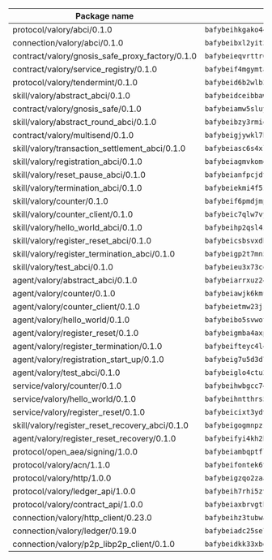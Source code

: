 | Package name                                                  | Package hash                                                  |
| ------------------------------------------------------------- | ------------------------------------------------------------- |
| protocol/valory/abci/0.1.0                                    | `bafybeihkgako44fzgurcv4hgbems4ptdtosae4lopnnr75eczb6kx3x2lm` |
| connection/valory/abci/0.1.0                                  | `bafybeibxl2yit3btwe5y62xdnwo5uv7fbqw5kly6rv2a73r7ariy6juocu` |
| contract/valory/gnosis_safe_proxy_factory/0.1.0               | `bafybeieqvrttr6fiidrzab5t2toyewixqg7oayvdo64sidi33ouro5ixdu` |
| contract/valory/service_registry/0.1.0                        | `bafybeif4mgymtachjdhyzemxp7oj2i7itusjvrsxw7cheuvhtypizutu5e` |
| protocol/valory/tendermint/0.1.0                              | `bafybeid6b2wlb24g6d3godmqms44qvnpkhlvb27icotuobvnscmdmlhaha` |
| skill/valory/abstract_abci/0.1.0                              | `bafybeidceibbaw3usqjwi77n4rjjgagwmalrv3sqozanzhlgwbohqyqrje` |
| contract/valory/gnosis_safe/0.1.0                             | `bafybeiamw5sluyueflxsvzukmayctl3ijc76fx5twstwnc7ons6lw2goa4` |
| skill/valory/abstract_round_abci/0.1.0                        | `bafybeibzy3rmiq2nl6mrytbqu533paaaor3jjr3lr5mugsxfaeqhrzzpvm` |
| contract/valory/multisend/0.1.0                               | `bafybeigjywkl7hydjsrkogob3xebj2ifhqwmfhhxoeyrndzhhxi5u6amey` |
| skill/valory/transaction_settlement_abci/0.1.0                | `bafybeiasc6s4xlp3fnrok6rupmo6e5fzgtgplp43t4pzkzkhat3keb2fce` |
| skill/valory/registration_abci/0.1.0                          | `bafybeiagmvkomgoqblpatw6rgkjbjuly6m6n75zpva4wu3rmqpf5mav37i` |
| skill/valory/reset_pause_abci/0.1.0                           | `bafybeianfpcjdtgvez722zuynwwj7vmmmgwg256l3vp36zkwi7gy7kgn7m` |
| skill/valory/termination_abci/0.1.0                           | `bafybeiekmi4f5z2scwbkzcp3ismjtfmhiayejli75jlloydo3xnrfnzkji` |
| skill/valory/counter/0.1.0                                    | `bafybeif6pmdjmplvfgvcnrshhrqqeks3rulfcq62loh3rfbukvsfhwe6xi` |
| skill/valory/counter_client/0.1.0                             | `bafybeic7qlw7vyovllmu35rb3cag4afduemo6ulr7sfkxtwtrjhlb2a5cq` |
| skill/valory/hello_world_abci/0.1.0                           | `bafybeihp2qsl4iil3knzy7cbdwsd4i65qxr7mrkaxdmnnoxli2ru77l4tq` |
| skill/valory/register_reset_abci/0.1.0                        | `bafybeicsbsvxdb2xzz55loisa4icw7jp4si5ozpbmczoyoll2sw724nnee` |
| skill/valory/register_termination_abci/0.1.0                  | `bafybeigp2t7mn5gzwmqmfbcks5d56rg5emcac4qhrcnnwiheo2ublatgki` |
| skill/valory/test_abci/0.1.0                                  | `bafybeieu3x73cqfjpsxwvrwzs3mp3iqephgoi7zu3g23hqw3zmljlvd6oi` |
| agent/valory/abstract_abci/0.1.0                              | `bafybeiarrxuz24o2egqqu4ilbxdnwouxfjha2qocdmy2nx3dgoagrtrbvy` |
| agent/valory/counter/0.1.0                                    | `bafybeiawjk6kmuc7kqattz2d3kkhjfpryyntmcmn6ssicx46vlrr6klmvm` |
| agent/valory/counter_client/0.1.0                             | `bafybeietmw23jsfhwehuuzomutpxkydylfr7cynmpqrzcxmae2r62lst6e` |
| agent/valory/hello_world/0.1.0                                | `bafybeibo5svwotlhhs4vu7hzoqdx4xhbsrp3lce4z7yw64srgzbjeycygy` |
| agent/valory/register_reset/0.1.0                             | `bafybeigmba4axplwt4jdp6vqbcikwakyytcpgx2bokfkwtob6xzmbkmcae` |
| agent/valory/register_termination/0.1.0                       | `bafybeifteyc4l4njjfu6bdwt6un32ofmjw354y2svl2qiukgls2canykpe` |
| agent/valory/registration_start_up/0.1.0                      | `bafybeig7u5d3d75njnyhpfk7tyoctrrkgfeyi45zwvr6exmpusphjfif4e` |
| agent/valory/test_abci/0.1.0                                  | `bafybeiglo4ctu2ce43hvwk7ito7haahip4xf2bitfloozizvjag4q4mfju` |
| service/valory/counter/0.1.0                                  | `bafybeihwbgcc74irwaiwwjiftytp6g72665qoj56bkm4v433pw6y2f5sse` |
| service/valory/hello_world/0.1.0                              | `bafybeihntthrs56gy35bm5um4o3blzy3ymcjtiea2o4npylvwept6u4zjq` |
| service/valory/register_reset/0.1.0                           | `bafybeicixt3ydvmjbrta6mlnwnwtisnop35msewuqopmpsraahshovbnmq` |
| skill/valory/register_reset_recovery_abci/0.1.0               | `bafybeigogmnpzsi3l2ggqpk3doxlpfwdlkgo5zh7zbgm3xm7w72jjepdye` |
| agent/valory/register_reset_recovery/0.1.0                    | `bafybeifyi4kh2bfzclnnwth2peweloqa4dtvfxdnos6q7g4ikpvmvwh6i4` |
| protocol/open_aea/signing/1.0.0                               | `bafybeiambqptflge33eemdhis2whik67hjplfnqwieoa6wblzlaf7vuo44` |
| protocol/valory/acn/1.1.0                                     | `bafybeifontek6tvaecatoauiule3j3id6xoktpjubvuqi3h2jkzqg7zh7a` |
| protocol/valory/http/1.0.0                                    | `bafybeigzqo2zaakcjtzzsm6dh4x73v72xg6ctk6muyp5uq5ueb7y34fbxy` |
| protocol/valory/ledger_api/1.0.0                              | `bafybeih7rhi5zvfvwakx5ifgxsz2cfipeecsh7bm3gnudjxtvhrygpcftq` |
| protocol/valory/contract_api/1.0.0                            | `bafybeiaxbrvgtbdrh4lslskuxyp4awyr4whcx3nqq5yrr6vimzsxg5dy64` |
| connection/valory/http_client/0.23.0                          | `bafybeihz3tubwado7j3wlivndzzuj3c6fdsp4ra5r3nqixn3ufawzo3wii` |
| connection/valory/ledger/0.19.0                               | `bafybeiadc25se7dgnn4mufztwpzdono4xsfs45qknzdqyi3gckn6ccuv44` |
| connection/valory/p2p_libp2p_client/0.1.0                     | `bafybeidkk33xbga54szmitk6uwsi3ef56hbbdbuasltqtiyki34hgfpnxa` |
